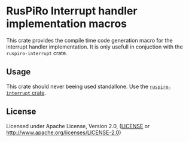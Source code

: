 # RusPiRo Interrupt handler implementation macros

This crate provides the compile time code generation macro for the interrupt handler implementation.
It is only usefull in conjuction with the ``ruspiro-interrupt`` crate.

## Usage

This crate should never beeing used standallone. Use the [``ruspiro-interrupt`` crate](https://crates.io/crates/ruspiro-interrupt).

## License
Licensed under Apache License, Version 2.0, ([LICENSE](LICENSE) or http://www.apache.org/licenses/LICENSE-2.0)